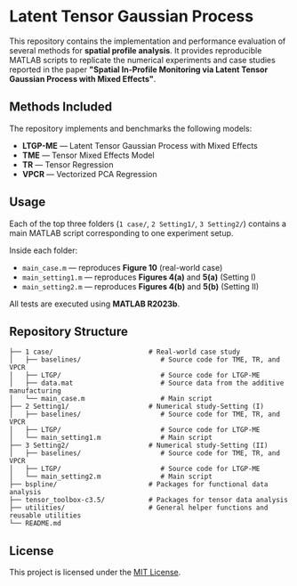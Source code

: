 # Latent Tensor Gaussian Process

This repository contains the implementation and performance evaluation of several methods for **spatial profile analysis**. 
It provides reproducible MATLAB scripts to replicate the numerical experiments and case studies reported in the paper **"Spatial In-Profile Monitoring via Latent Tensor Gaussian Process with Mixed Effects"**.

## Methods Included
The repository implements and benchmarks the following models:
- **LTGP-ME** — Latent Tensor Gaussian Process with Mixed Effects  
- **TME** — Tensor Mixed Effects Model  
- **TR** — Tensor Regression  
- **VPCR** — Vectorized PCA Regression  


## Usage
Each of the top three folders (`1 case/`, `2 Setting1/`, `3 Setting2/`) contains a main MATLAB script corresponding to one experiment setup.

Inside each folder:
- `main_case.m` — reproduces **Figure 10** (real-world case)  
- `main_setting1.m` — reproduces **Figures 4(a)** and **5(a)** (Setting I)  
- `main_setting2.m` — reproduces **Figures 4(b)** and **5(b)** (Setting II)

All tests are executed using **MATLAB R2023b**.  


## Repository Structure
```plaintext
├── 1 case/                        # Real-world case study
│   ├── baselines/                    # Source code for TME, TR, and VPCR
│   ├── LTGP/                         # Source code for LTGP-ME
│   ├── data.mat                      # Source data from the additive manufacturing
│   └── main_case.m                   # Main script
├── 2 Setting1/                    # Numerical study-Setting (I)
│   ├── baselines/                    # Source code for TME, TR, and VPCR
│   ├── LTGP/                         # Source code for LTGP-ME
│   └── main_setting1.m               # Main script
├── 3 Setting2/                    # Numerical study-Setting (II)
│   ├── baselines/                    # Source code for TME, TR, and VPCR
│   ├── LTGP/                         # Source code for LTGP-ME
│   └── main_setting2.m               # Main script
├── bspline/                       # Packages for functional data analysis
├── tensor_toolbox-c3.5/           # Packages for tensor data analysis
├── utilities/                     # General helper functions and reusable utilities
└── README.md
```

## License
This project is licensed under the [MIT License](LICENSE).
